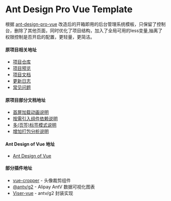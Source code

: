 
# Ant Design Pro Vue Template

根据 [ant-design-pro-vue](https://github.com/sendya/ant-design-pro-vue) 改造后的开箱即用的后台管理系统模板，只保留了控制台，删除了其他页面，同时优化了项目结构，加入了全局可用的less变量,抽离了权限控制是否开启的配置，更轻量，更简洁。

#### 原项目相关地址

- [项目仓库](https://github.com/sendya/ant-design-pro-vue)
- [项目预览](https://preview.pro.loacg.com)
- [项目文档](https://pro.loacg.com/docs/getting-started)
- [更新日志](https://pro.loacg.com/docs/changelog)
- [常见问题](https://pro.loacg.com/docs/faq)


#### 原项目部分文档地址

- [首屏加载动画说明](https://github.com/sendya/ant-design-pro-vue/blob/master/docs/add-page-loading-animate.md)
- [按需引入组件依赖说明](https://github.com/sendya/ant-design-pro-vue/blob/master/docs/load-on-demand.md)
- [多(页签)标签模式说明](https://github.com/sendya/ant-design-pro-vue/blob/master/docs/multi-tabs.md)
- [增加打包分析说明](https://github.com/sendya/ant-design-pro-vue/blob/master/docs/webpack-bundle-analyzer.md)

#### Ant Design of Vue 地址

- [Ant Design of Vue](https://github.com/vueComponent/ant-design-vue)

#### 部分插件地址

- [vue-cropper](https://github.com/xyxiao001/vue-cropper) - 头像裁剪组件
- [@antv/g2](https://antv.alipay.com/zh-cn/index.html) - Alipay AntV 数据可视化图表
- [Viser-vue](https://viserjs.github.io/docs.html#/viser/guide/installation)  - antv/g2 封装实现
